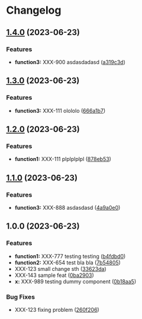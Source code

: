 # Changelog

## [1.4.0](https://github.com/dawidjedrzejczak-intive/allinone/compare/v1.3.0...v1.4.0) (2023-06-23)


### Features

* **function3:** XXX-900 asdasdadasd ([a319c3d](https://github.com/dawidjedrzejczak-intive/allinone/commit/a319c3de7efa4a99591f02b4bd2976098c53e68e))

## [1.3.0](https://github.com/dawidjedrzejczak-intive/allinone/compare/v1.2.0...v1.3.0) (2023-06-23)


### Features

* **function3:** XXX-111 olololo ([666a1b7](https://github.com/dawidjedrzejczak-intive/allinone/commit/666a1b7c2e342acbc50710489fc358663e835502))

## [1.2.0](https://github.com/dawidjedrzejczak-intive/allinone/compare/v1.1.0...v1.2.0) (2023-06-23)


### Features

* **function1:** XXX-111 plplplplpl ([878eb53](https://github.com/dawidjedrzejczak-intive/allinone/commit/878eb53491198fd30b0fbdd669b48de87f6eb396))

## [1.1.0](https://github.com/dawidjedrzejczak-intive/allinone/compare/v1.0.0...v1.1.0) (2023-06-23)


### Features

* **function3:** XXX-888 asdasdasd ([4a9a0e0](https://github.com/dawidjedrzejczak-intive/allinone/commit/4a9a0e0b38a6ec230699f00fa7ed64f6b799304f))

## 1.0.0 (2023-06-23)


### Features

* **function1:** XXX-777 testing testing ([b4fdbd0](https://github.com/dawidjedrzejczak-intive/allinone/commit/b4fdbd0184ea8bd5d60fcb20a9364b62958dccc5))
* **function2:** XXX-654 test bla bla ([7b54805](https://github.com/dawidjedrzejczak-intive/allinone/commit/7b548059edba5544224dacdb87133d718429705b))
* XXX-123 small change sth ([33623da](https://github.com/dawidjedrzejczak-intive/allinone/commit/33623da8fa120b6c77c3a8c65c426c8dd601109e))
* XXX-143 sample feat ([0ba2903](https://github.com/dawidjedrzejczak-intive/allinone/commit/0ba29036d6ef58a67c6876310d103f0c5b67a582))
* **x:** XXX-989 testing dummy component ([0b18aa5](https://github.com/dawidjedrzejczak-intive/allinone/commit/0b18aa55953f69489e7ccce5fd88e427f8cba9d6))


### Bug Fixes

* XXX-123 fixing problem ([260f206](https://github.com/dawidjedrzejczak-intive/allinone/commit/260f206c6f2f831377ac85577dba98f7016348f4))
